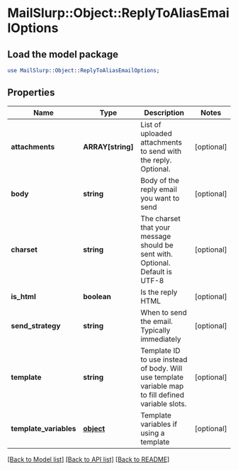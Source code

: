 # MailSlurp::Object::ReplyToAliasEmailOptions

## Load the model package
```perl
use MailSlurp::Object::ReplyToAliasEmailOptions;
```

## Properties
Name | Type | Description | Notes
------------ | ------------- | ------------- | -------------
**attachments** | **ARRAY[string]** | List of uploaded attachments to send with the reply. Optional. | [optional] 
**body** | **string** | Body of the reply email you want to send | [optional] 
**charset** | **string** | The charset that your message should be sent with. Optional. Default is UTF-8 | [optional] 
**is_html** | **boolean** | Is the reply HTML | [optional] 
**send_strategy** | **string** | When to send the email. Typically immediately | [optional] 
**template** | **string** | Template ID to use instead of body. Will use template variable map to fill defined variable slots. | [optional] 
**template_variables** | [**object**]() | Template variables if using a template | [optional] 

[[Back to Model list]](../README#documentation-for-models) [[Back to API list]](../README#documentation-for-api-endpoints) [[Back to README]](../README)


